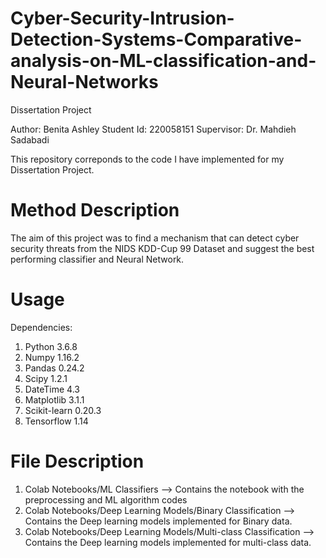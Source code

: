 # Cyber-Security-Intrusion-Detection-Systems-Comparative-analysis-on-ML-classification-and-Neural-Networks
Dissertation Project

Author: Benita Ashley
Student Id: 220058151
Supervisor: Dr. Mahdieh Sadabadi

This repository correponds to the code I have implemented for my Dissertation Project. 

# Method Description
The aim of this project was to find a mechanism that can detect cyber security threats from the NIDS KDD-Cup 99 Dataset and suggest the best performing classifier and Neural Network. 

# Usage
Dependencies: 
1. Python 3.6.8
2. Numpy 1.16.2
3. Pandas 0.24.2
4. Scipy 1.2.1
5. DateTime 4.3
6. Matplotlib 3.1.1
7. Scikit-learn 0.20.3
8. Tensorflow 1.14

# File Description
1. Colab Notebooks/ML Classifiers --> Contains the notebook with the preprocessing and ML algorithm codes
2. Colab Notebooks/Deep Learning Models/Binary Classification --> Contains the Deep learning models implemented for Binary data.
3. Colab Notebooks/Deep Learning Models/Multi-class Classification --> Contains the Deep learning models implemented for multi-class data.
